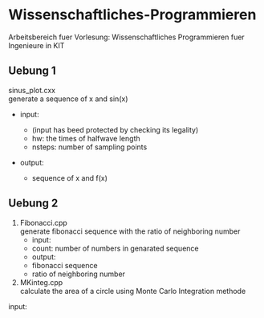 # Wissenschaftliches-Programmieren
Arbeitsbereich fuer Vorlesung: Wissenschaftliches Programmieren fuer Ingenieure in KIT

## Uebung 1
sinus_plot.cxx  
generate a sequence of x and sin(x)

* input: 
  * (input has beed protected by checking its legality)
  * hw: the times of halfwave length
  * nsteps: number of sampling points

* output:
  * sequence of x and f(x)

## Uebung 2
1. Fibonacci.cpp  
generate fibonacci sequence with the ratio of neighboring number  
    * input:
     * count: number of numbers in genarated sequence
    * output:
     * fibonacci sequence
      * ratio of neighboring number
2. MKinteg.cpp  
calculate the area of a circle using Monte Carlo Integration methode

 input:
  
